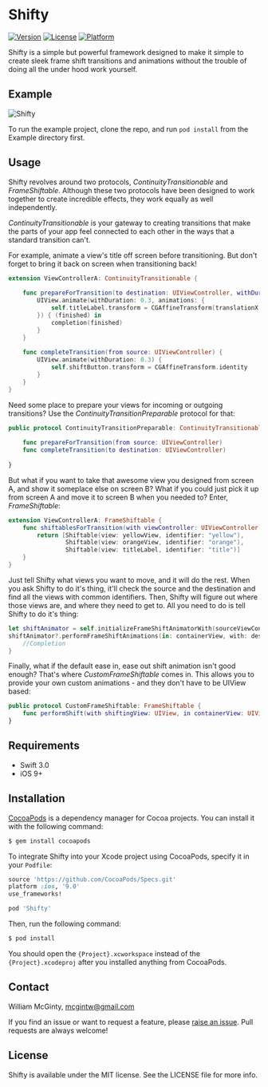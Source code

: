 # Shifty

<!---
#[![CI Status](http://img.shields.io/travis/William McGinty/Shifty.svg?style=flat)](https://travis-ci.org/William McGinty/Shifty)
-->

[![Version](https://img.shields.io/cocoapods/v/Shifty.svg?style=flat)](http://cocoapods.org/pods/Shifty)
[![License](https://img.shields.io/cocoapods/l/Shifty.svg?style=flat)](http://cocoapods.org/pods/Shifty)
[![Platform](https://img.shields.io/cocoapods/p/Shifty.svg?style=flat)](http://cocoapods.org/pods/Shifty)

Shifty is a simple but powerful framework designed to make it simple to create sleek frame shift transitions and animations without the trouble of doing all the under hood work yourself.

## Example

![Shifty](https://raw.githubusercontent.com/mcgintw/Shifty/master/ShiftyExample.gif)

To run the example project, clone the repo, and run `pod install` from the Example directory first.

## Usage

Shifty revolves around two protocols, *ContinuityTransitionable* and *FrameShiftable*. Although these two protocols have been designed to work together to create incredible effects, they work equally as well independently. 

*ContinuityTransitionable* is your gateway to creating transitions that make the parts of your app feel connected to each other in the ways that a standard transition can't.

For example, animate a view's title off screen before transitioning. But don't forget to bring it back on screen when transitioning back!

``` swift
extension ViewControllerA: ContinuityTransitionable {
    
    func prepareForTransition(to destination: UIViewController, withDuration duration: TimeInterval, completion: @escaping (Bool) -> Void) {
        UIView.animate(withDuration: 0.3, animations: {
            self.titleLabel.transform = CGAffineTransform(translationX: 0, y: 200)
        }) { (finished) in
            completion(finished)
        }
    }
    
    func completeTransition(from source: UIViewController) {
        UIView.animate(withDuration: 0.3) { 
            self.shiftButton.transform = CGAffineTransform.identity
        }
    }
}
```

Need some place to prepare your views for incoming or outgoing transitions? Use the *ContinuityTransitionPreparable* protocol for that:

``` swift
public protocol ContinuityTransitionPreparable: ContinuityTransitionable {
    
    func prepareForTransition(from source: UIViewController)
    func completeTransition(to destination: UIViewController)
    
}
```

But what if you want to take that awesome view you designed from screen A, and show it someplace else on screen B? What if you could just pick it up from screen A and move it to screen B when you needed to? Enter, *FrameShiftable*:

``` swift
extension ViewControllerA: FrameShiftable {
    func shiftablesForTransition(with viewController: UIViewController) -> [Shiftable] {
        return [Shiftable(view: yellowView, identifier: "yellow"),
                Shiftable(view: orangeView, identifier: "orange"),
                Shiftable(view: titleLabel, identifier: "title")]
    }
}
```

Just tell Shifty what views you want to move, and it will do the rest. When you ask Shifty to do it's thing, it'll check the source and the destination and find all the views with common identifiers. Then, Shifty will figure out where those views are, and where they need to get to. All you need to do is tell Shifty to do it's thing:

``` swift
let shiftAnimator = self.initializeFrameShiftAnimatorWith(sourceViewController, destinationViewController: destinationViewController)
shiftAnimator?.performFrameShiftAnimations(in: containerView, with: destinationView, over: self.transitionDuration(using: transitionContext)) {
    //Completion
}
```

Finally, what if the default ease in, ease out shift animation isn't good enough? That's where *CustomFrameShiftable* comes in. This allows you to provide your own custom animations - and they don't have to be UIView based:

``` swift
public protocol CustomFrameShiftable: FrameShiftable {
    func performShift(with shiftingView: UIView, in containerView: UIView, with finalState: Snapshot, duration: TimeInterval?, completion: () -> Void)
}
```

## Requirements

* Swift 3.0
* iOS 9+

## Installation

[CocoaPods](http://cocoapods.org) is a dependency manager for Cocoa projects. You can install it with the following command:

``` bash
$ gem install cocoapods
```

To integrate Shifty into your Xcode project using CocoaPods, specify it in your `Podfile`:

``` ruby
source 'https://github.com/CocoaPods/Specs.git'
platform :ios, '9.0'
use_frameworks!

pod 'Shifty'
```

Then, run the following command:

``` bash
$ pod install
```

You should open the `{Project}.xcworkspace` instead of the `{Project}.xcodeproj` after you installed anything from CocoaPods.

## Contact

William McGinty, mcgintw@gmail.com

If you find an issue or want to request a feature, please [raise an issue](https://github.com/wmcginty/Shifty/issues/new). Pull requests are always welcome!

## License

Shifty is available under the MIT license. See the LICENSE file for more info.
